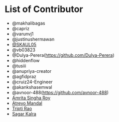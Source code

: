 ﻿# List of Contributor

- @makhalibagas
- @capriz
- @varunvj1
- @justinushermawan
- [@SKAUL05](https://github.com/SKAUL05)
- @vb03823
- @Dulya-Perera(https://github.com/Dulya-Perera)
- @hiddenflow
- @tusiii
- @anupriya-creator
- @agfidpraz
- @cruiz24-Engineer
- @akankshasemwal
- @avnoor-488(https://github.com/avnoor-488)
- [Amrita Singha Roy](https://github.com/uzumakinaruto96)
- [Atreyo Mandal](https://github.com/Atreyo69)
- [Tripti Rao](https://github.com/Tripti19-Rao)
- [Sagar Kalra](https://github.com/kalrasagar)
